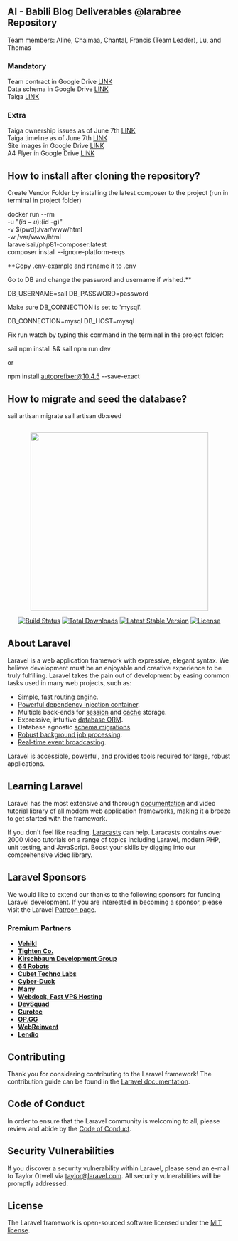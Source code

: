 
## AI - Babili Blog Deliverables @larabree Repository

Team members:
Aline, Chaimaa, Chantal, Francis (Team Leader), Lu, and Thomas

### Mandatory
Team contract in Google Drive [LINK](https://docs.google.com/document/d/1qksD0JsKhCeg9ig_XURdAi1wQG9xeVNFaiYDEMitX9c/edit?usp=sharing)<br/>
Data schema in Google Drive [LINK](https://drive.google.com/file/d/1MTOWsFn5Wau7FmI0ldbfUoxnaovpucZX/view?usp=sharing)<br/>
Taiga [LINK](https://tree.taiga.io/project/bambina-ai/timeline)

### Extra
Taiga ownership issues as of June 7th [LINK](https://drive.google.com/file/d/1QgnawuLBg62-_eetXBQEEFUest9qjnte/view?usp=sharing)</br>
Taiga timeline as of June 7th [LINK](https://drive.google.com/file/d/1oUAGVUvyfRVKfq93_5V6yGmaUv0EoBXL/view?usp=sharing)<br>
Site images in Google Drive [LINK](https://drive.google.com/drive/folders/1A9vpzOCA5yOLBpVO6_XqbJzZyZndzuIj?usp=sharing)<br/>
A4 Flyer in Google Drive [LINK](https://drive.google.com/file/d/1wnNwF1mQZoN65JZeRrqSLbcxolneaSG2/view?usp=sharing)

## How to install after cloning the repository?

Create Vendor Folder by installing the latest composer to the project (run in terminal in project folder)

docker run --rm \
-u "$(id -u):$(id -g)" \
-v $(pwd):/var/www/html \
-w /var/www/html \
laravelsail/php81-composer:latest \
composer install --ignore-platform-reqs

**Copy .env-example and rename it to .env

Go to DB and change the password and username if wished.**

DB_USERNAME=sail
DB_PASSWORD=password

Make sure DB_CONNECTION is set to 'mysql'.

DB_CONNECTION=mysql
DB_HOST=mysql

Fix run watch by typing this command in the terminal in the project folder:

sail npm install && sail npm run dev

or

npm install autoprefixer@10.4.5 --save-exact

## How to migrate and seed the database?

sail artisan migrate
sail artisan db:seed

##

<p align="center"><a href="https://laravel.com" target="_blank"><img src="https://raw.githubusercontent.com/laravel/art/master/logo-lockup/5%20SVG/2%20CMYK/1%20Full%20Color/laravel-logolockup-cmyk-red.svg" width="400"></a></p>

<p align="center">
<a href="https://travis-ci.org/laravel/framework"><img src="https://travis-ci.org/laravel/framework.svg" alt="Build Status"></a>
<a href="https://packagist.org/packages/laravel/framework"><img src="https://img.shields.io/packagist/dt/laravel/framework" alt="Total Downloads"></a>
<a href="https://packagist.org/packages/laravel/framework"><img src="https://img.shields.io/packagist/v/laravel/framework" alt="Latest Stable Version"></a>
<a href="https://packagist.org/packages/laravel/framework"><img src="https://img.shields.io/packagist/l/laravel/framework" alt="License"></a>
</p>

## About Laravel

Laravel is a web application framework with expressive, elegant syntax. We believe development must be an enjoyable and creative experience to be truly fulfilling. Laravel takes the pain out of development by easing common tasks used in many web projects, such as:

- [Simple, fast routing engine](https://laravel.com/docs/routing).
- [Powerful dependency injection container](https://laravel.com/docs/container).
- Multiple back-ends for [session](https://laravel.com/docs/session) and [cache](https://laravel.com/docs/cache) storage.
- Expressive, intuitive [database ORM](https://laravel.com/docs/eloquent).
- Database agnostic [schema migrations](https://laravel.com/docs/migrations).
- [Robust background job processing](https://laravel.com/docs/queues).
- [Real-time event broadcasting](https://laravel.com/docs/broadcasting).

Laravel is accessible, powerful, and provides tools required for large, robust applications.

## Learning Laravel

Laravel has the most extensive and thorough [documentation](https://laravel.com/docs) and video tutorial library of all modern web application frameworks, making it a breeze to get started with the framework.

If you don't feel like reading, [Laracasts](https://laracasts.com) can help. Laracasts contains over 2000 video tutorials on a range of topics including Laravel, modern PHP, unit testing, and JavaScript. Boost your skills by digging into our comprehensive video library.

## Laravel Sponsors

We would like to extend our thanks to the following sponsors for funding Laravel development. If you are interested in becoming a sponsor, please visit the Laravel [Patreon page](https://patreon.com/taylorotwell).

### Premium Partners

- **[Vehikl](https://vehikl.com/)**
- **[Tighten Co.](https://tighten.co)**
- **[Kirschbaum Development Group](https://kirschbaumdevelopment.com)**
- **[64 Robots](https://64robots.com)**
- **[Cubet Techno Labs](https://cubettech.com)**
- **[Cyber-Duck](https://cyber-duck.co.uk)**
- **[Many](https://www.many.co.uk)**
- **[Webdock, Fast VPS Hosting](https://www.webdock.io/en)**
- **[DevSquad](https://devsquad.com)**
- **[Curotec](https://www.curotec.com/services/technologies/laravel/)**
- **[OP.GG](https://op.gg)**
- **[WebReinvent](https://webreinvent.com/?utm_source=laravel&utm_medium=github&utm_campaign=patreon-sponsors)**
- **[Lendio](https://lendio.com)**

## Contributing

Thank you for considering contributing to the Laravel framework! The contribution guide can be found in the [Laravel documentation](https://laravel.com/docs/contributions).

## Code of Conduct

In order to ensure that the Laravel community is welcoming to all, please review and abide by the [Code of Conduct](https://laravel.com/docs/contributions#code-of-conduct).

## Security Vulnerabilities

If you discover a security vulnerability within Laravel, please send an e-mail to Taylor Otwell via [taylor@laravel.com](mailto:taylor@laravel.com). All security vulnerabilities will be promptly addressed.

## License

The Laravel framework is open-sourced software licensed under the [MIT license](https://opensource.org/licenses/MIT).
